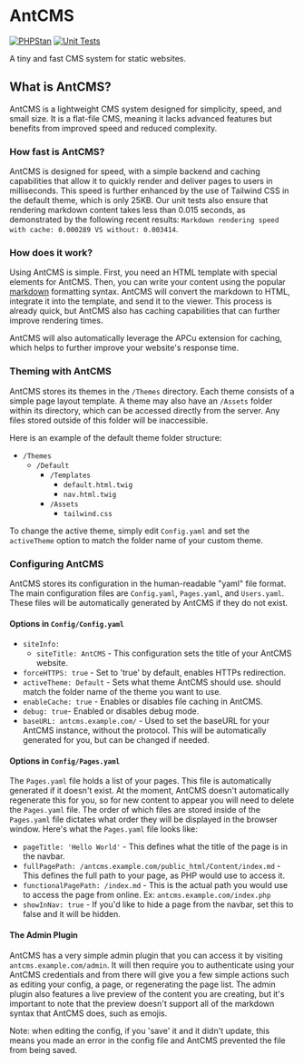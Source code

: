 # AntCMS

[![PHPStan](https://github.com/AntCMS-org/AntCMS/actions/workflows/phpstan.yml/badge.svg)](https://github.com/AntCMS-org/AntCMS/actions/workflows/phpstan.yml)
[![Unit Tests](https://github.com/AntCMS-org/AntCMS/actions/workflows/unittests.yml/badge.svg)](https://github.com/AntCMS-org/AntCMS/actions/workflows/unittests.yml)

A tiny and fast CMS system for static websites.

## What is AntCMS?

AntCMS is a lightweight CMS system designed for simplicity, speed, and small size. It is a flat-file CMS, meaning it lacks advanced features but benefits from improved speed and reduced complexity.

### How fast is AntCMS?

AntCMS is designed for speed, with a simple backend and caching capabilities that allow it to quickly render and deliver pages to users in milliseconds. This speed is further enhanced by the use of Tailwind CSS in the default theme, which is only 25KB.
Our unit tests also ensure that rendering markdown content takes less than 0.015 seconds, as demonstrated by the following recent results: `Markdown rendering speed with cache: 0.000289 VS without: 0.003414`.

### How does it work?

Using AntCMS is simple. First, you need an HTML template with special elements for AntCMS. Then, you can write your content using the popular [markdown](https://www.markdownguide.org/cheat-sheet/) formatting syntax. AntCMS will convert the markdown to HTML, integrate it into the template, and send it to the viewer. This process is already quick, but AntCMS also has caching capabilities that can further improve rendering times.

AntCMS will also automatically leverage the APCu extension for caching, which helps to further improve your website's response time.

### Theming with AntCMS

AntCMS stores its themes in the `/Themes` directory. Each theme consists of a simple page layout template. A theme may also have an `/Assets` folder within its directory, which can be accessed directly from the server. Any files stored outside of this folder will be inaccessible.

Here is an example of the default theme folder structure:

- `/Themes`
  - `/Default`
    - `/Templates`
      - `default.html.twig`
      - `nav.html.twig`
    - `/Assets`
      - `tailwind.css`

To change the active theme, simply edit `Config.yaml` and set the `activeTheme` option to match the folder name of your custom theme.

### Configuring AntCMS

AntCMS stores its configuration in the human-readable "yaml" file format. The main configuration files are `Config.yaml`, `Pages.yaml`, and `Users.yaml`. These files will be automatically generated by AntCMS if they do not exist.

#### Options in `Config/Config.yaml`

- `siteInfo:`
  - `siteTitle: AntCMS` - This configuration sets the title of your AntCMS website.
- `forceHTTPS: true` - Set to 'true' by default, enables HTTPs redirection.
- `activeTheme: Default` - Sets what theme AntCMS should use. should match the folder name of the theme you want to use.
- `enableCache: true` - Enables or disables file caching in AntCMS.
- `debug: true`- Enabled or disables debug mode.
- `baseURL: antcms.example.com/` - Used to set the baseURL for your AntCMS instance, without the protocol. This will be automatically generated for you, but can be changed if needed.

#### Options in `Config/Pages.yaml`

The `Pages.yaml` file holds a list of your pages. This file is automatically generated if it doesn't exist. At the moment, AntCMS doesn't automatically regenerate this for you, so for new content to appear you will need to delete the `Pages.yaml` file.
The order of which files are stored inside of the `Pages.yaml` file dictates what order they will be displayed in the browser window.
Here's what the `Pages.yaml` file looks like:

- `pageTitle: 'Hello World'` - This defines what the title of the page is in the navbar.
- `fullPagePath: /antcms.example.com/public_html/Content/index.md` - This defines the full path to your page, as PHP would use to access it.
- `functionalPagePath: /index.md` - This is the actual path you would use to access the page from online. Ex: `antcms.example.com/index.php`
- `showInNav: true` - If you'd like to hide a page from the navbar, set this to false and it will be hidden.

#### The Admin Plugin

AntCMS has a very simple admin plugin that you can access it by visiting `antcms.example.com/admin`.
It will then require you to authenticate using your AntCMS credentials and from there will give you a few simple actions such as editing your config, a page, or regenerating the page list.
The admin plugin also features a live preview of the content you are creating, but it's important to note that the preview doesn't support all of the markdown syntax that AntCMS does, such as emojis.

Note: when editing the config, if you 'save' it and it didn't update, this means you made an error in the config file and AntCMS prevented the file from being saved.
